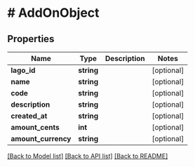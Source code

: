 # # AddOnObject

## Properties

Name | Type | Description | Notes
------------ | ------------- | ------------- | -------------
**lago_id** | **string** |  | [optional]
**name** | **string** |  | [optional]
**code** | **string** |  | [optional]
**description** | **string** |  | [optional]
**created_at** | **string** |  | [optional]
**amount_cents** | **int** |  | [optional]
**amount_currency** | **string** |  | [optional]

[[Back to Model list]](../../README.md#models) [[Back to API list]](../../README.md#endpoints) [[Back to README]](../../README.md)

